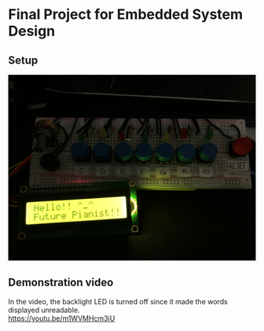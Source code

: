 # Final Project for Embedded System Design

## Setup

<img src="/Final Project/20220212_130305141_iOS.jpg">

## Demonstration video
In the video, the backlight LED is turned off since it made the words displayed unreadable.  
https://youtu.be/m1WVMHcm3iU
